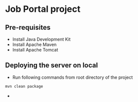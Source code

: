 # Job Portal project

## Pre-requisites
* Install Java Development Kit
* Install Apache Maven
* Install Apache Tomcat 

## Deploying the server on local
* Run following commands from root directory of the project
 ```bash
 mvn clean package
 ```
* 